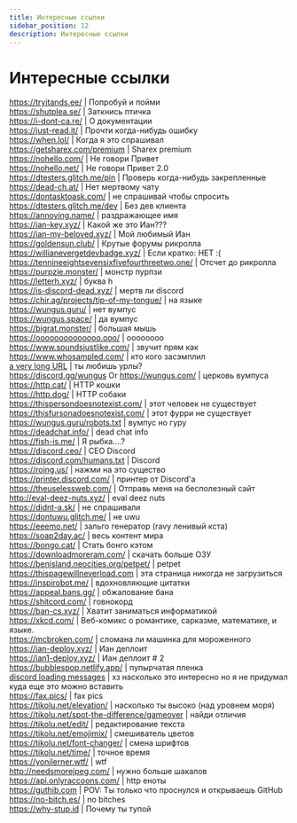 ```yaml
---
title: Интересные ссылки
sidebar_position: 12
description: Интересные ссылки
---
```


# Интересные ссылки

https://tryitands.ee/ | Попробуй и пойми   <br/>
https://shutplea.se/ | Заткнись птичка   <br/>
https://i-dont-ca.re/ | О документации   <br/>
https://just-read.it/ | Прочти когда-нибудь ошибку   <br/>
https://when.lol/ | Когда я это спрашивал   <br/>
https://getsharex.com/premium | Sharex premium   <br/>
https://nohello.com/ | Не говори Привет   <br/>
https://nohello.net/ | Не говори Привет 2.0 <br/>
https://dtesters.glitch.me/pin | Проверь когда-нибудь закрепленные   <br/>
https://dead-ch.at/ | Нет мертвому чату   <br/>
https://dontasktoask.com/ | не спрашивай чтобы спросить   <br/>
https://dtesters.glitch.me/dev | Без дев клиента   <br/> 
https://annoying.name/ | раздражающее имя   <br/>
https://ian-key.xyz/ | Какой же это Иан???   <br/>
https://ian-my-beloved.xyz/ | Мой любимый Иан   <br/>
https://goldensun.club/ | Крутые форумы рикролла   <br/>
https://willianevergetdevbadge.xyz/ | Если кратко: НЕТ :(   <br/>
https://tennineeightsevensixfivefourthreetwo.one/ | Отсчет до рикролла   <br/>
https://purpzie.monster/ | монстр пурпзи   <br/>
https://letterh.xyz/ | буква h   <br/>
https://is-discord-dead.xyz/ | мертв ли discord   <br/>
https://chir.ag/projects/tip-of-my-tongue/ | на языке   <br/>
https://wungus.guru/ | нет вумпус   <br/>
https://wungus.space/ | да вумпус   <br/>
https://bigrat.monster/ | большая мышь   <br/>
https://oooooooooooooo.ooo/ | oooooooo   <br/>
https://www.soundsjustlike.com/ | звучит прям как   <br/>
https://www.whosampled.com/ | кто кого засэмплил   <br/> 
[a very long URL](https://cdn.discordapp.com/attachments/238376364967723008/522109766848217088/unknown.png?comment=According_to_all_known_laws_of_aviation_there_is_no_way_a_bee_should_be_able_to_fly_Its_wings_are_too_small_to_get_its_fat_little_body_off_the_ground_The_bee_of_course_flies_anyway_because_bees_dont_care_what_humans_think_is_impossible_Yellow_black_Yellow_black_Yellow_black_Yellow_black_Ooh_black_and_yellow_Lets_shake_it_up_a_little_Barry_Breakfast_is_ready_Ooming_Hang_on_a_second_Hello__Barry__Adam__Oan_you_believe_this_is_happening__I_cant_Ill_pick_you_up_Looking_sharp_Use_the_stairs_Your_father_paid_good_money_for_those_Sorry_Im_excited_Heres_the_graduate_Were_very_proud_of_you_son_A_perfect_report_card_all_Bs_Very_proud_Ma_I_got_a_thing_going_here__You_got_lint_on_your_fuzz__Ow_Thats_me__Wave_to_us_Well_be_in_row_118000__Bye_Barry_I_told_you_stop_flying_in_the_house__Hey_Adam__Hey_Barry__Is_that_fuzz_gel__A_little_Special_day_graduation_Never_thought_Id_make_it_Three_days_grade_school_three_days_high_school_Those_were_awkward_Three_days_college_Im_glad_I_took_a_day_and_hitchhiked_around_the_hive_You_did_come_back_different__Hi_Barry__Artie_growing_a_mustache_Looks_good__Hear_about_Frankie__Yeah__You_going_to_the_funeral__No_Im_not_going_Everybody_knows_sting_someone_you_die_Dont_waste_it_on_a_squirrel_Such_a_hothead_I_guess_he_could_have_just_gotten_out_of_the_way_I_love_this_incorporating_an_amusement_park_into_our_day_Thats_why_we_dont_need_vacations_Boy_quite_a_bit_of_pomp_under_the_circumstances__Well_Adam_today_we_are_men__We_are__Beemen__Amen_Hallelujah_Students_faculty_distinguished_bees_please_welcome_Dean_Buzzwell_Welcome_New_Hive_Oity_graduating_class_of_9:15_That_concludes_our_ceremonies_And_begins_your_career_at_Honex) | ты любишь урлы?   <br/>
https://discord.gg/wungus Or https://wungus.com/ | церковь вумпуса   <br/>
https://http.cat/ | HTTP кошки   <br/>
https://http.dog/ |  HTTP собаки <br/>
https://thispersondoesnotexist.com/ | этот человек не существует   <br/>
https://thisfursonadoesnotexist.com/ | этот фурри не существует  <br/>
https://wungus.guru/robots.txt | вумпус но гуру   <br/>
https://deadchat.info/ | dead chat info  <br/>
https://fish-is.me/ | Я рыбка....?  <br/> 
https://discord.ceo/ | CEO Discord  <br/>
https://discord.com/humans.txt | Discord  <br/>
https://roing.us/ | нажми на это существо  <br/>
https://printer.discord.com/ | принтер от Discord'а  <br/>
https://theuselessweb.com/ | Отправь меня на бесполезный сайт  <br/>
http://eval-deez-nuts.xyz/ | eval deez nuts  <br/>
https://didnt-a.sk/ | не спрашивали  <br/>
https://dontuwu.glitch.me/ | не uwu  <br/>
https://eeemo.net/ | зальго генератор (ravy ленивый кста)   <br/>
https://soap2day.ac/ | весь контент мира  <br/>
https://bongo.cat/ | Стать бонго кэтом  <br/>
https://downloadmoreram.com/ | скачать больше ОЗУ  <br/>
https://benisland.neocities.org/petpet/ | petpet  <br/>
https://thispagewillneverload.com | эта страница никогда не загрузиться  <br/>
https://inspirobot.me/ | вдохновляющие цитатки <br/>
https://appeal.bans.gg/ | обжалование бана <br/>
https://shitcord.com/ | говнокорд <br/>
https://ban-cs.xyz/ | Хватит заниматься информатикой  <br/>
https://xkcd.com/ | Веб-комикс о романтике, сарказме, математике, и языке.  <br/>
https://mcbroken.com/ | сломана ли машинка для мороженного  <br/>
https://ian-deploy.xyz/ | Иан деплоит  <br/>
https://ian1-deploy.xyz/ | Иан деплоит # 2  <br/>
https://bubblespop.netlify.app/ | пупырчатая пленка  <br/>
[discord loading messages](https://gist.github.com/advaith1/540543d6a2b7fd66abdb0eb02c002f88) | хз насколько это интересно но я не придумал куда еще это можно вставить  <br/>
https://fax.pics/ | fax pics  <br/>
https://tikolu.net/elevation/ | насколько ты высоко (над уровнем моря)  <br/>
https://tikolu.net/spot-the-difference/gameover | найди отличия <br/>
https://tikolu.net/edit/ | редактирование текста  <br/>
https://tikolu.net/emojimix/ | смешиватель цветов  <br/>
https://tikolu.net/font-changer/ | смена шрифтов  <br/>
https://tikolu.net/time/ | точное время  <br/>
https://yonilerner.wtf/ | wtf  <br/>
http://needsmorejpeg.com/ |  нужно больше шакалов  <br/>
https://api.onlyraccoons.com/ | http еноты  <br/>
https://guthib.com | POV: Ты только что проснулся и открываешь GitHub  <br/>
https://no-bitch.es/ | no bitches  <br/>
https://why-stup.id | Почему ты тупой
